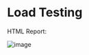 # Load Testing

HTML Report:

![image](https://github.com/dibya888/Load-Testing-Assignment/assets/48979445/1608c1ae-8960-4747-9b71-0b1157c63ad3)
